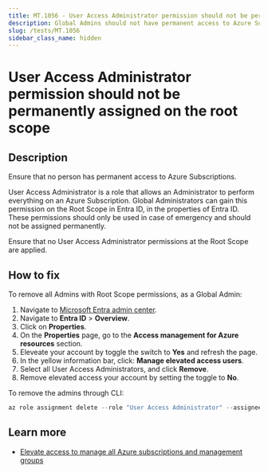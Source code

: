 ```yaml
---
title: MT.1056 - User Access Administrator permission should not be permanently assigned on the root scope
description: Global Admins should not have permanent access to Azure Subscriptions at the root scope
slug: /tests/MT.1056
sidebar_class_name: hidden
---
```


# User Access Administrator permission should not be permanently assigned on the root scope

## Description
Ensure that no person has permanent access to Azure Subscriptions.

User Access Administrator is a role that allows an Administrator to perform everything on an Azure Subscription. Global Administrators can gain this permission on the Root Scope in Entra ID, in the properties of Entra ID. These permissions should only be used in case of emergency and should not be assigned permanently.

Ensure that no User Access Administrator permissions at the Root Scope are applied.

## How to fix

To remove all Admins with Root Scope permissions, as a Global Admin:
1. Navigate to [Microsoft Entra admin center](https://entra.microsoft.com).
2. Navigate to **Entra ID** > **Overview**.
3. Click on **Properties**.
3. On the **Properties** page, go to the **Access management for Azure resources** section.
4. Eleveate your account by toggle the switch to **Yes** and refresh the page.
5. In the yellow information bar, click: **Manage elevated access users**.
6. Select all User Access Administrators, and click **Remove**.
7. Remove elevated access your account by setting the toggle to **No**.

To remove the admins through CLI:
```powershell
az role assignment delete --role "User Access Administrator" --assignee adminname@yourdomain.com --scope "/"
```

## Learn more

* [Elevate access to manage all Azure subscriptions and management groups](https://learn.microsoft.com/en-us/azure/role-based-access-control/elevate-access-global-admin)

